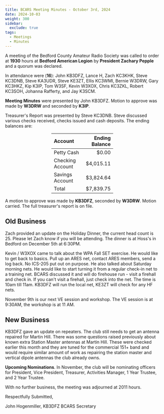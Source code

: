 ```yaml
---
title: BCARS Meeting Minutes - October 3rd, 2024
date: 2024-10-03
weight: 300
sidebar:
  exclude: true
tags:
  - Meetings
  - Minutes
---
```


A meeting of the Bedford County Amateur Radio Society was called to order at **1930** hours at **Bedford American Legion** by **President Zachary Pepple** and a quorum was declared.

In attendance were (**16**): <!--more--> John KB3DFZ, Lance H, Zach KC3KHK, Steve KC3DNB, Steve KA3UDR, Steve KE3ZT, Ellis KC3WMI, Bernie W3DRW, Gary KC3HKZ, Kip K3IP, Tom W3SF, Kevin W3XOX, Chris KC3ZKL, Robert KC3SOH, Johanna Rafferty, and Jay K3SCM.

**Meeting Minutes** were presented by John KB3DFZ. Motion to approve was made by **W3DRW** and seconded by **K3IP**.

Treasurer's Report was presented by Steve KC3DNB. Steve discussed various checks received, checks issued and cash deposits. The ending balances are:


<p><div style="margin-left: auto;
            margin-right: auto;
            width: 40%;">


|  Account          | Ending Balance |
|:------------------|---------------:|
| Petty Cash        |          $0.00 |
| Checking Account  |      $4,015.11 |
| Savings Account   |      $3,824.64 |
| Total             |      $7,839.75 |


</div></p>


A motion to approve was made by **KB3DFZ**, seconded by **W3DRW**. Motion carried. The full treasurer's report is on file.

## Old Business

Zach provided an update on the Holiday Dinner, the current  head count is 25. Please let Zach know
if you will be attending. The dinner is at Hoss's in Bedford on December 5th at 6:30PM. 

Kevin / W3XOX came to talk about the WPA Fall SET exercise. He would like to get back to basics. Pull up an ARES net, contact ARES members, send a log back.  No ICS-205 put out on purpose. He also talked about Saturday morning nets. He would like to start turning it from a regular check-in net to a training net. BCARS discussed it and will do firehouse run - visit a firehall and check in. If you can't visit a firehall, just check into the net. The time is 10am till 11am. KB3DFZ will run the local net, KE3ZT will check for any HF nets.

November 9th is our next VE session and workshop. The VE session is at 9:30AM, the workshop is at 11 AM.

## New Business

KB3DFZ gave an update on repeaters. The club still needs to get an antenna repaired for Martin Hill. There was some questions raised previously about known extra Station Master antennas at Martin Hill. These were checked earlier this month and they are tuned for the commercial 151+ band and would require similar amount of work as repairing the station master and vertical dipole antennas the club already owns. 

**Upcoming Nominations**.  In November, the club will be nominating officers for President, Vice President, Treasurer, Activities Manager, 1 Year Trustee, and 2 Year Trustee. 

With no further business, the meeting was adjourned at 2011 hours.

Respectfully Submitted,  


John Hogenmiller, KB3DFZ
BCARS Secretary  
 
